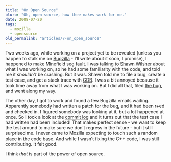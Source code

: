 ```yaml
---
title: "On Open Source"
blurb: "Oh, open source, how thee makes work for me."
date: 2008-07-20
tags:
  - mozilla
  - opensource
old_permalink: "articles/7-on_open_source"
---
```


Two weeks ago, while working on a project yet to be revealed (unless you happen to stalk me on [Bugzilla](https://bugzilla.mozilla.org) - I’ll write about it soon, I promise), I happened to make Minefield seg fault. I was talking to [Shawn Wilsher](http://shawnwilsher.com/) about what I was working on, so he had some familiarity with the code, and told me it *shouldn’t* be crashing. But it was. Shawn told me to file a bug, create a test case, and get a stack trace with [GDB](http://sourceware.org/gdb/). I was a bit annoyed because it took time away from what I was working on. But I did all that, filed [the bug](https://bugzilla.mozilla.org/show_bug.cgi?id=444233), and went along my way.

The other day, I got to work and found a few Bugzilla emails waiting. Apparently somebody had written a patch for the bug, and it had been r+ed and checked in. I figured somebody was looking at it, but a lot happened at once. So I took a look at the [commit log](http://hg.mozilla.org/index.cgi/mozilla-central/rev/3c1f72eddf61) and it turns out that the test case I had written had been included! That makes perfect sense - we want to keep the test around to make sure we don’t regress in the future - but it still surprised me. I never came to Mozilla expecting to touch such a random place in the code base. And while I wasn’t fixing the C++ code, I was still contributing. It felt good.

I think *that* is part of the power of open source.
